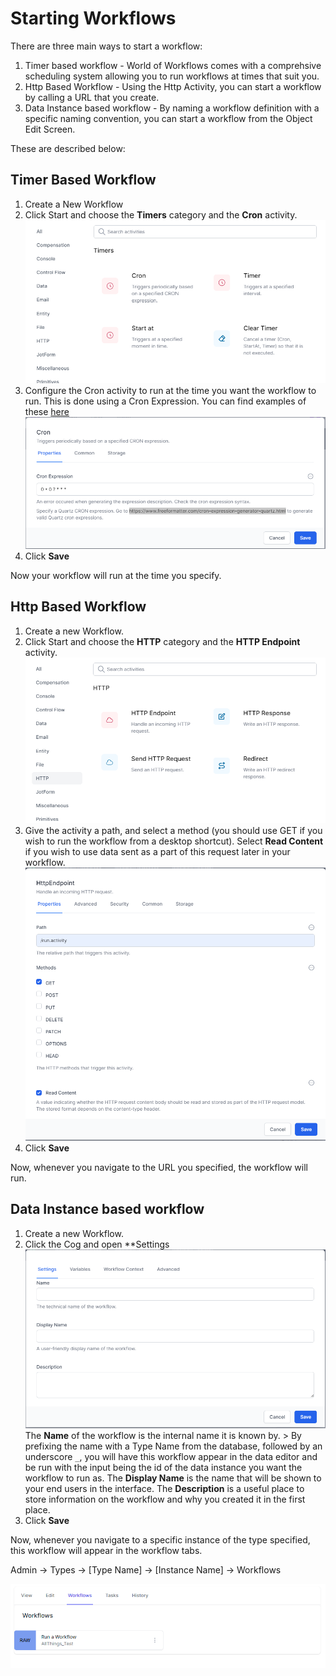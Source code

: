 # Starting Workflows

There are three main ways to start a workflow:

1. Timer based workflow - World of Workflows comes with a comprehsive scheduling system allowing you to run workflows at times that suit you.
2. Http Based Workflow - Using the Http Activity, you can start a workflow by calling a URL that you create.
3. Data Instance based workflow - By naming a workflow definition with a specific naming convention, you can start a workflow from the Object Edit Screen.

These are described below:

## Timer Based Workflow

1. Create a New Workflow
2. Click Start and choose the **Timers** category and the **Cron** activity.
   ![](2023-02-02-11-10-30.png)
3. Configure the Cron activity to run at the time you want the workflow to run. This is done using a Cron Expression. You can find examples of these [here](https://www.freeformatter.com/cron-expression-generator-quartz.html)
   ![](2023-02-02-11-12-01.png)
4. Click **Save**

Now your workflow will run at the time you specify.

## Http Based Workflow

1. Create a new Workflow.
2. Click Start and choose the **HTTP** category and the **HTTP Endpoint** activity.
   ![](2023-02-02-11-13-06.png)
3. Give the activity a path, and select a method (you should use GET if you wish to run the workflow from a desktop shortcut). Select **Read Content** if you wish to use data sent as a part of this request later in your workflow.
   ![](2023-02-02-11-15-11.png)
4. Click **Save**

Now, whenever you navigate to the URL you specified, the workflow will run.

## Data Instance based workflow

1. Create a new Workflow.
2. Click the Cog and open **Settings
    ![](2023-02-02-09-58-38.png)
    The **Name** of the workflow is the internal name it is known by. > By prefixing the name with a Type Name from the database, followed by an underscore ```_```, you will have this workflow appear in the data editor and be run with the input being the id of the data instance you want the workflow to run as.
    The **Display Name** is the name that will be shown to your end users in the interface.
    The **Description** is a useful place to store information on the workflow and why you created it in the first place.
3. Click **Save**

Now, whenever you navigate to a specific instance of the type specified, this workflow will appear in the workflow tabs.

Admin -> Types -> [Type Name] -> [Instance Name] -> Workflows

![](2023-02-02-11-18-18.png)
